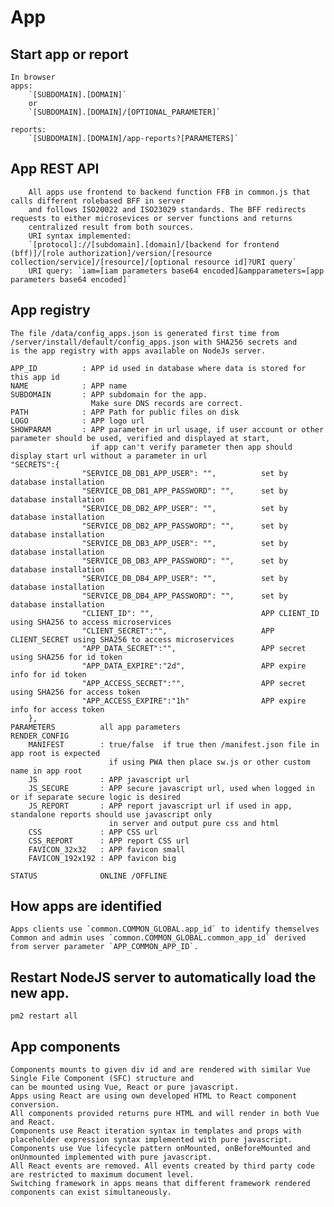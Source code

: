 # App

## Start app or report
    In browser
    apps:
        `[SUBDOMAIN].[DOMAIN]`
        or
        `[SUBDOMAIN].[DOMAIN]/[OPTIONAL_PARAMETER]`

    reports:
        `[SUBDOMAIN].[DOMAIN]/app-reports?[PARAMETERS]`

## App REST API 
        All apps use frontend to backend function FFB in common.js that calls different rolebased BFF in server
        and follows ISO20022 and ISO23029 standards. The BFF redirects requests to either microsevices or server functions and returns
        centralized result from both sources.
        URI syntax implemented:
        `[protocol]://[subdomain].[domain]/[backend for frontend (bff)]/[role authorization]/version/[resource collection/service]/[resource]/[optional resource id]?URI query`
	    URI query: `iam=[iam parameters base64 encoded]&ampparameters=[app parameters base64 encoded]`

## App registry
    The file /data/config_apps.json is generated first time from /server/install/default/config_apps.json with SHA256 secrets and 
    is the app registry with apps available on NodeJs server.

    APP_ID          : APP id used in database where data is stored for this app id
    NAME            : APP name
    SUBDOMAIN       : APP subdomain for the app.
                      Make sure DNS records are correct.
    PATH            : APP Path for public files on disk
    LOGO            : APP logo url
    SHOWPARAM       : APP parameter in url usage, if user account or other parameter should be used, verified and displayed at start, 
                      if app can't verify parameter then app should display start url without a parameter in url
    "SECRETS":{ 
                    "SERVICE_DB_DB1_APP_USER": "",          set by database installation
                    "SERVICE_DB_DB1_APP_PASSWORD": "",      set by database installation
                    "SERVICE_DB_DB2_APP_USER": "",          set by database installation
                    "SERVICE_DB_DB2_APP_PASSWORD": "",      set by database installation
                    "SERVICE_DB_DB3_APP_USER": "",          set by database installation
                    "SERVICE_DB_DB3_APP_PASSWORD": "",      set by database installation
                    "SERVICE_DB_DB4_APP_USER": "",          set by database installation
                    "SERVICE_DB_DB4_APP_PASSWORD": "",      set by database installation
                    "CLIENT_ID": "",                        APP CLIENT_ID using SHA256 to access microservices
                    "CLIENT_SECRET":"",                     APP CLIENT_SECRET using SHA256 to access microservices
                    "APP_DATA_SECRET":"",                   APP secret using SHA256 for id token
                    "APP_DATA_EXPIRE":"2d",                 APP expire info for id token
                    "APP_ACCESS_SECRET":"",                 APP secret using SHA256 for access token 
                    "APP_ACCESS_EXPIRE":"1h"                APP expire info for access token
        },
    PARAMETERS          all app parameters
    RENDER_CONFIG
        MANIFEST        : true/false  if true then /manifest.json file in app root is expected
                          if using PWA then place sw.js or other custom name in app root
        JS              : APP javascript url
        JS_SECURE       : APP secure javascript url, used when logged in or if separate secure logic is desired
        JS_REPORT       : APP report javascript url if used in app, standalone reports should use javascript only 
                          in server and output pure css and html
        CSS             : APP CSS url
        CSS_REPORT      : APP report CSS url
        FAVICON_32x32   : APP favicon small
        FAVICON_192x192 : APP favicon big

    STATUS              ONLINE /OFFLINE
                                                

## How apps are identified
    Apps clients use `common.COMMON_GLOBAL.app_id` to identify themselves
    Common and admin uses `common.COMMON_GLOBAL.common_app_id` derived from server parameter `APP_COMMON_APP_ID`.

## Restart NodeJS server to automatically load the new app.
    pm2 restart all

## App components

    Components mounts to given div id and are rendered with similar Vue Single File Component (SFC) structure and 
    can be mounted using Vue, React or pure javascript.
    Apps using React are using own developed HTML to React component conversion.
    All components provided returns pure HTML and will render in both Vue and React.
    Components use React iteration syntax in templates and props with placeholder expression syntax implemented with pure javascript.
    Components use Vue lifecycle pattern onMounted, onBeforeMounted and onUnmounted implemented with pure javascript.
    All React events are removed. All events created by third party code are restricted to maximum document level.
    Switching framework in apps means that different framework rendered components can exist simultaneously.